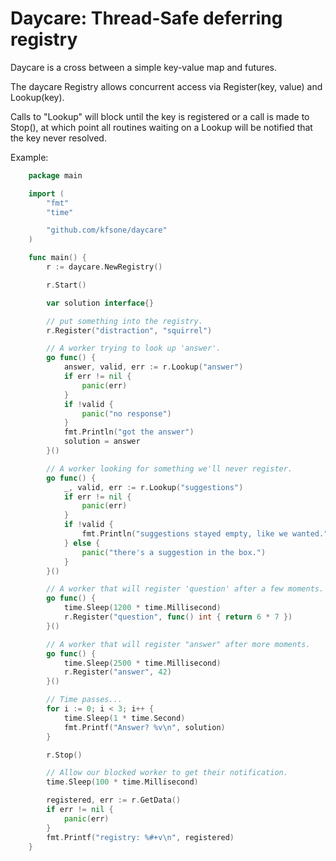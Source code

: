 Daycare: Thread-Safe deferring registry
=======================================

Daycare is a cross between a simple key-value map and futures.

The daycare Registry allows concurrent access via Register(key, value)
and Lookup(key).

Calls to "Lookup" will block until the key is registered or a call is
made to Stop(), at which point all routines waiting on a Lookup
will be notified that the key never resolved.

Example:


```go
	package main

	import (
		"fmt"
		"time"

		"github.com/kfsone/daycare"
	)

	func main() {
		r := daycare.NewRegistry()

		r.Start()

		var solution interface{}

		// put something into the registry.
		r.Register("distraction", "squirrel")

		// A worker trying to look up 'answer'.
		go func() {
			answer, valid, err := r.Lookup("answer")
			if err != nil {
				panic(err)
			}
			if !valid {
				panic("no response")
			}
			fmt.Println("got the answer")
			solution = answer
		}()

		// A worker looking for something we'll never register.
		go func() {
			_, valid, err := r.Lookup("suggestions")
			if err != nil {
				panic(err)
			}
			if !valid {
				fmt.Println("suggestions stayed empty, like we wanted.")
			} else {
				panic("there's a suggestion in the box.")
			}
		}()

		// A worker that will register 'question' after a few moments.
		go func() {
			time.Sleep(1200 * time.Millisecond)
			r.Register("question", func() int { return 6 * 7 })
		}()

		// A worker that will register "answer" after more moments.
		go func() {
			time.Sleep(2500 * time.Millisecond)
			r.Register("answer", 42)
		}()

		// Time passes...
		for i := 0; i < 3; i++ {
			time.Sleep(1 * time.Second)
			fmt.Printf("Answer? %v\n", solution)
		}

		r.Stop()

		// Allow our blocked worker to get their notification.
		time.Sleep(100 * time.Millisecond)

		registered, err := r.GetData()
		if err != nil {
			panic(err)
		}
		fmt.Printf("registry: %#+v\n", registered)
	}
```
